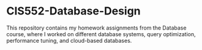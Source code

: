 # CIS552-Database-Design
This repository contains my homework assignments from the Database course, where I worked on different database systems, query optimization, performance tuning, and cloud-based databases. 
